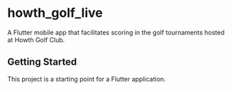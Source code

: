# howth_golf_live

A Flutter mobile app that facilitates scoring in the golf tournaments hosted at Howth Golf Club.

## Getting Started

This project is a starting point for a Flutter application.